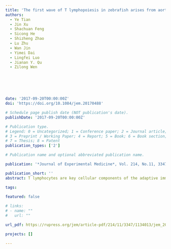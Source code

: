 ```yaml
---
title: 'The first wave of T lymphopoiesis in zebrafish arises from aorta endothelium independent of hematopoietic stem cells'
authors:
  - Ye Tian
  - Jin Xu
  - Shachuan Feng
  - Sicong He
  - Shizheng Zhao
  - Lu Zhu
  - Wan Jin
  - Yimei Dai
  - Lingfei Luo
  - Jianan Y. Qu
  - Zilong Wen






date: '2017-09-20T00:00:00Z'
doi: 'https://doi.org/10.1084/jem.20170488'

# Schedule page publish date (NOT publication's date).
publishDate: '2017-09-20T00:00:00Z'

# Publication type.
# Legend: 0 = Uncategorized; 1 = Conference paper; 2 = Journal article;
# 3 = Preprint / Working Paper; 4 = Report; 5 = Book; 6 = Book section;
# 7 = Thesis; 8 = Patent
publication_types: ['2']

# Publication name and optional abbreviated publication name.

publication: '*Journal of Experimental Medicine*, Vol. 214, No.11, 3347-3360 (2017)'

publication_short: ''
abstract: T lymphocytes are key cellular components of the adaptive immune system and play a central role in cell-mediated immunity in vertebrates. Despite their heterogeneities, it is believed that all different types of T lymphocytes are generated exclusively via the differentiation of hematopoietic stem cells (HSCs). Using temporal–spatial resolved fate-mapping analysis and time-lapse imaging, here we show that the ventral endothelium in the zebrafish aorta–gonad–mesonephros and posterior blood island, the hematopoietic tissues previously known to generate HSCs and erythromyeloid progenitors, respectively, gives rise to a transient wave of T lymphopoiesis independent of HSCs. This HSC-independent T lymphopoiesis occurs early and generates predominantly CD4 Tαβ cells in the larval but not juvenile and adult stages, whereas HSC-dependent T lymphopoiesis emerges late and produces various subtypes of T lymphocytes continuously from the larval stage to adulthood. Our study unveils the existence, origin, and ontogeny of HSC-independent T lymphopoiesis in vivo and reveals the complexity of the endothelial-hematopoietic transition of the aorta.

tags:
  
featured: false

# links:
# - name: ""
#   url: ""

url_pdf: https://rupress.org/jem/article-pdf/214/11/3347/1134013/jem_20170488.pdf

projects: []

---
```





